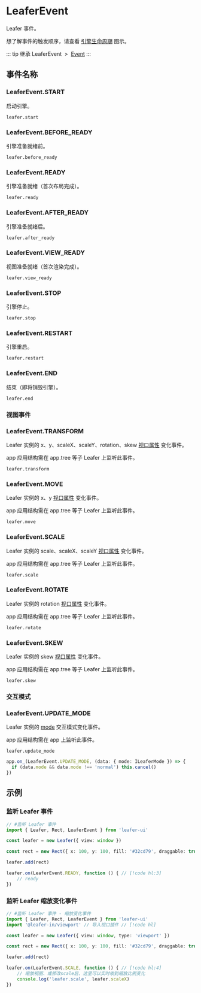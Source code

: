 # LeaferEvent

Leafer 事件。

想了解事件的触发顺序，请查看 [引擎生命周期](/guide/life/leafer.md) 图示。

::: tip 继承
LeaferEvent &nbsp;>&nbsp; [Event](../basic/Event.md)
:::

## 事件名称

### LeaferEvent.START

启动引擎。

`leafer.start`

### LeaferEvent.BEFORE_READY

引擎准备就绪前。

`leafer.before_ready`

### LeaferEvent.READY

引擎准备就绪（首次布局完成）。

`leafer.ready`

### LeaferEvent.AFTER_READY

引擎准备就绪后。

`leafer.after_ready`

### LeaferEvent.VIEW_READY

视图准备就绪（首次渲染完成）。

`leafer.view_ready`

### LeaferEvent.STOP

引擎停止。

`leafer.stop`

### LeaferEvent.RESTART

引擎重启。

`leafer.restart`

### LeaferEvent.END

结束（即将销毁引擎）。

`leafer.end`

### 视图事件

### LeaferEvent.TRANSFORM

Leafer 实例的 x、y、scaleX、scaleY、rotation、skew [视口属性](/reference/display/Leafer.md#视口属性-viewport) 变化事件。

app 应用结构需在 app.tree 等子 Leafer 上监听此事件。

`leafer.transform`

### LeaferEvent.MOVE

Leafer 实例的 x、y [视口属性](/reference/display/Leafer.md#视口属性-viewport) 变化事件。

app 应用结构需在 app.tree 等子 Leafer 上监听此事件。

`leafer.move`

### LeaferEvent.SCALE

Leafer 实例的 scale、scaleX、scaleY [视口属性](/reference/display/Leafer.md#视口属性-viewport) 变化事件。

app 应用结构需在 app.tree 等子 Leafer 上监听此事件。

`leafer.scale`

### LeaferEvent.ROTATE

Leafer 实例的 rotation [视口属性](/reference/display/Leafer.md#视口属性-viewport) 变化事件。

app 应用结构需在 app.tree 等子 Leafer 上监听此事件。

`leafer.rotate`

### LeaferEvent.SKEW

Leafer 实例的 skew [视口属性](/reference/display/Leafer.md#视口属性-viewport) 变化事件。

app 应用结构需在 app.tree 等子 Leafer 上监听此事件。

`leafer.skew`

### 交互模式

### LeaferEvent.UPDATE_MODE

Leafer 实例的 [mode](/reference/display/App.md#mode-ileafermode) 交互模式变化事件。

app 应用结构需在 app 上监听此事件。

`leafer.update_mode`

```ts
app.on_(LeaferEvent.UPDATE_MODE, (data: { mode: ILeaferMode }) => {
  if (data.mode && data.mode !== 'normal') this.cancel()
})
```

<!-- ## 继承事件

### [Event](./Event.md) -->

<!-- ## API

### [LeaferEvent](/api/classes/LeaferEvent.md) -->

## 示例

### 监听 Leafer 事件

```ts
// #监听 Leafer 事件
import { Leafer, Rect, LeaferEvent } from 'leafer-ui'

const leafer = new Leafer({ view: window })

const rect = new Rect({ x: 100, y: 100, fill: '#32cd79', draggable: true })

leafer.add(rect)

leafer.on(LeaferEvent.READY, function () { // [!code hl:3]
    // ready
})  

```

### 监听 Leafer 缩放变化事件

```ts
// #监听 Leafer 事件 - 缩放变化事件
import { Leafer, Rect, LeaferEvent } from 'leafer-ui'
import '@leafer-in/viewport' // 导入视口插件 // [!code hl]

const leafer = new Leafer({ view: window, type: 'viewport' })

const rect = new Rect({ x: 100, y: 100, fill: '#32cd79', draggable: true })

leafer.add(rect)

leafer.on(LeaferEvent.SCALE, function () { // [!code hl:4]
    // 缩放视图、或修改scale后，这里可以实时收到缩放比例变化
    console.log('leafer.scale', leafer.scaleX)
})  

```
